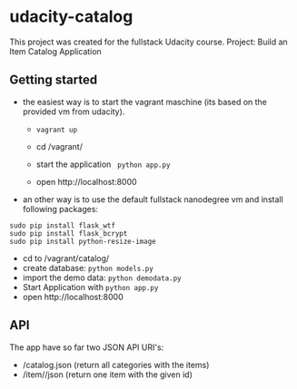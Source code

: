 # udacity-catalog

This project was created for the fullstack Udacity course.
Project: Build an Item Catalog Application

## Getting started

* the easiest way is to start the vagrant maschine (its based on the provided vm from udacity).
  * ```vagrant up```
  * cd /vagrant/
  * start the application ```
python app.py```

  *  open http://localhost:8000

* an other way is to use the default fullstack nanodegree vm and install following packages:
```
sudo pip install flask_wtf
sudo pip install flask_bcrypt
sudo pip install python-resize-image
```
  * cd to /vagrant/catalog/
  * create database: ```python models.py```
  * import the demo data: ```python demodata.py```
  * Start Application with ```python app.py```
  * open http://localhost:8000


## API

The app have so far two JSON API URI's:
* /catalog.json (return all categories with the items)
* /item/<id>/json (return one item with the given id)
